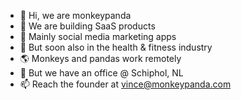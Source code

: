 - 👋 Hi, we are monkeypanda
- 👀 We are building SaaS products
- 🚀 Mainly social media marketing apps
- 🥑 But soon also in the health & fitness industry
- 🌎 Monkeys and pandas work remotely
- 👔 But we have an office @ Schiphol, NL
- 📫 Reach the founder at vince@monkeypanda.com
